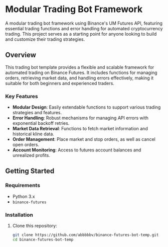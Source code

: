 # Modular Trading Bot Framework

A modular trading bot framework using Binance's UM Futures API, featuring essential trading functions and error handling for automated cryptocurrency trading. This project serves as a starting point for anyone looking to build and customize their trading strategies.

## Overview

This trading bot template provides a flexible and scalable framework for automated trading on Binance Futures. It includes functions for managing orders, retrieving market data, and handling errors effectively, making it suitable for both beginners and experienced traders.

### Key Features

- **Modular Design**: Easily extendable functions to support various trading strategies and features.
- **Error Handling**: Robust mechanisms for managing API errors with exponential backoff retries.
- **Market Data Retrieval**: Functions to fetch market information and historical kline data.
- **Order Management**: Place market and stop orders, as well as cancel open orders.
- **Account Monitoring**: Access to futures account balances and unrealized profits.

## Getting Started

### Requirements

- Python 3.x
- `binance-futures`

### Installation

1. Clone this repository:
   ```bash
   git clone https://github.com/abbbbbv/binance-futures-bot-temp.git
   cd binance-futures-bot-temp

